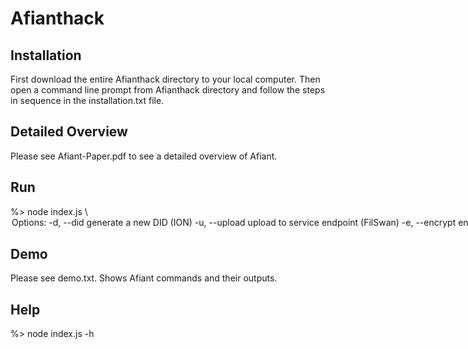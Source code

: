 # Afianthack

Installation
-------------

First download the entire Afianthack directory to your local computer.  Then open a command line prompt from Afianthack directory and follow the steps in sequence in the installation.txt file.


Detailed Overview
------------------

Please see Afiant-Paper.pdf to see a detailed overview of Afiant.  


Run
---
<p>
%>  node index.js \<option></br>
</br>
Options:</br>
  -d, --did       generate a new DID (ION)</br>
  -u, --upload    upload to service endpoint (FilSwan)</br>
  -e, --encrypt   encrypt or decrypt file</br>
  -j, --jwt       generate a json web token (JWT)</br>
  -s, --service   get files from service endpoint (API3 and FilSwan)</br>
  -m, --mint      mint NFT with DID (FilSwan)</br>
  -t, --maintain  Get file details or list all files (FilSwan)</br>
  -h, --help      display help for command</br>
</p>
  
  
Demo
----

Please see demo.txt. Shows Afiant commands and their outputs.


Help
----

%> node index.js -h
